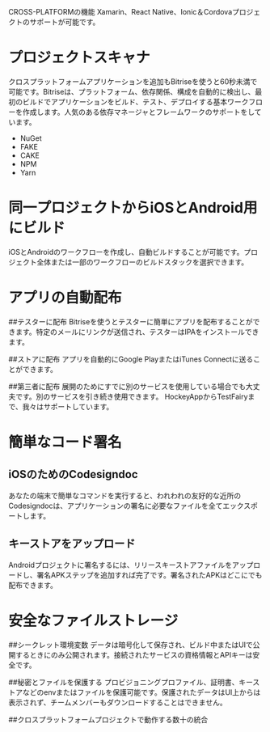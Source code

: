 CROSS-PLATFORMの機能
Xamarin、React Native、Ionic＆Cordovaプロジェクトのサポートが可能です。

# プロジェクトスキャナ
クロスプラットフォームアプリケーションを追加もBitriseを使うと60秒未満で可能です。Bitriseは、プラットフォーム、依存関係、構成を自動的に検出し、最初のビルドでアプリケーションをビルド、テスト、デプロイする基本ワークフローを作成します。人気のある依存マネージャとフレームワークのサポートをしています。
- NuGet
- FAKE
- CAKE
- NPM
- Yarn

# 同一プロジェクトからiOSとAndroid用にビルド
iOSとAndroidのワークフローを作成し、自動ビルドすることが可能です。プロジェクト全体または一部のワークフローのビルドスタックを選択できます。

# アプリの自動配布
##テスターに配布
Bitriseを使うとテスターに簡単にアプリを配布することができます。特定のメールにリンクが送信され、テスターはIPAをインストールできます。

##ストアに配布
アプリを自動的にGoogle PlayまたはiTunes Connectに送ることができます。

##第三者に配布
展開のためにすでに別のサービスを使用している場合でも大丈夫です。別のサービスを引き続き使用できます。 HockeyAppからTestFairyまで、我々はサポートしています。

# 簡単なコード署名
## iOSのためのCodesigndoc
あなたの端末で簡単なコマンドを実行すると、われわれの友好的な近所のCodesigndocは、アプリケーションの署名に必要なファイルを全てエックスポートします。

## キーストアをアップロード
Androidプロジェクトに署名するには、リリースキーストアファイルをアップロードし、署名APKステップを追加すれば完了です。署名されたAPKはどこにでも配布できます。

# 安全なファイルストレージ
##シークレット環境変数
データは暗号化して保存され、ビルド中またはUIで公開するときにのみ公開されます。接続されたサービスの資格情報とAPIキーは安全です。

##秘密とファイルを保護する
プロビジョニングプロファイル、証明書、キーストアなどのenvまたはファイルを保護可能です。保護されたデータはUI上からは表示されず、チームメンバーもダウンロードすることはできません。

##クロスプラットフォームプロジェクトで動作する数十の統合